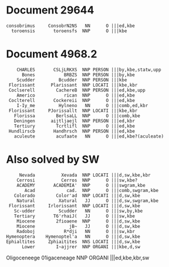 # Document 29644

    consobrimus     ConsobrN2NS   NN      O	|||ed,kbe
      toroensis       toroensfs  NNP      O	|||kbe

# Document 4968.2

        CHARLES       CSLjLRKXS  NNP PERSON	|||by,kbe,statw,upp
          Bones           BRBZS  NNP PERSON	|||by,kbe
        Scudder         Bcudder  NNP PERSON	|||kbe
     Florissant      Plarissant  NNP LOCATI	|||kbe,kbr
     Coclserell        CachereB  NNP PERSON	|||ed,kbe,upp
        Americo           rican  NNP      O	|||ed,kbe
     Coclterell       Cockereii  NNP      O	|||ed,kbe
        I-Iy_me         Hylneno   NN      O	|||comb,ed,kbr
     Florissant     PJorissallt  NNP LOCATI	|||kbe,kbr
       Florissa        BerlsaLL  NNP      O	|||comb,kbe
       Deningen      aijtljaejl  NNP PERSON	|||ed,kbr
       Tertiury        Tcrtlifl  NNP      O	|||ed,kbe
     Hundlirscb       Handhrsch  NNP PERSON	|||ed,kbe
       aculeute        acufaate   NN      O	|||ed,kbe?(aculeate)

# Also solved by SW

         Nevada          Xevada  NNP LOCATI |||d,sw,kbe,kbr
        Cerrosi          Cerros  NNP      O |||sw,kbe?
        ACADEMY       ACADEMIA'  NNP      O |||swgram,kbe
           Acad            cad.  NNP      O |||comb,swgram,kbe
       Colorado        Color'ad  NNP LOCATI |||d,sw,kbe
        Natural         Xatural   JJ      O |||d,sw,swgram,kbe
     Florissant     Irlorissant  NNP LOCATI |||d,sw,kbe
       Sc-udder         Scudder   NN      O |||sw,by,kbe
       Tertiary       T6'rhaiJ(   JJ      O |||sw,kbe
        Miocene        2fioaene  NNP      O |||d,sw,kbe
        Miocene             jB~   JJ      O |||d,sw,kbe
        Radoboj           R*dji   NN      O |||sw,kbr
    Hymenoptera    Hymenoptel'a   NN      O |||d,sw,kbe
    Ephialtites     Zphiaitites  NNS LOCATI |||d,sw,kbe
          Lower        I~ajjrer  NNP ORGANI |||kbe,d,sw
   Oligoceneege    01igaceneage  NNP ORGANI |||ed,kbe,kbr,sw
